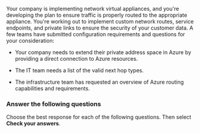 
Your company is implementing network virtual appliances, and you're developing the plan to ensure traffic is properly routed to the appropriate appliance. You're working out to implement custom network routes, service endpoints, and private links to ensure the security of your customer data. A few teams have submitted configuration requirements and questions for your consideration:

- Your company needs to extend their private address space in Azure by providing a direct connection to Azure resources.

- The IT team needs a list of the valid next hop types.

- The infrastructure team has requested an overview of Azure routing capabilities and requirements.

### Answer the following questions

Choose the best response for each of the following questions. Then select **Check your answers**.